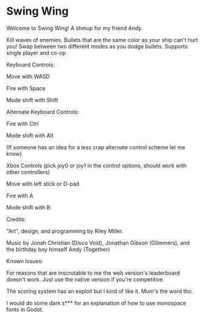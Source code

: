 # Swing Wing
Welcome to Swing Wing! A shmup for my friend Andy.

Kill waves of enemies. Bullets that are the same color as your ship can't hurt you! Swap between two different modes as you dodge bullets. Supports single player and co-op

Keyboard Controls:

Move with WASD

Fire with Space

Mode shift with Shift

Alternate Keyboard Controls:

Fire with Ctrl

Mode shift with Alt

(If someone has an idea for a less crap alternate control scheme let me know)

Xbox Controls (pick joy0 or joy1 in the control options, should work with other controllers)

Move with left stick or D-pad

Fire with A

Mode shift with B

Credits:

"Art", design, and programming by Riley Miller.

Music by Jonah Christian (Disco Void), Jonathan Gibson (Glimmers), and the birthday boy himself Andy (Together)

Known Issues:

For reasons that are inscrutable to me the web version's leaderboard doesn't work. Just use the native version if you're competitive.

The scoring system has an exploit but I kind of like it. Mum's the word tho.

I would do some dark s*** for an explanation of how to use monospace fonts in Godot.